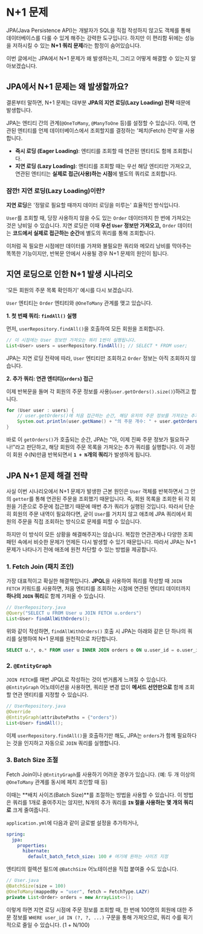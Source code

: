 # N+1 문제

JPA(Java Persistence API)는 개발자가 SQL을 직접 작성하지 않고도 객체를 통해 데이터베이스를 다룰 수 있게 해주는 강력한 도구입니다. 하지만 이 편리함 뒤에는 성능을 저하시킬 수 있는 **N+1 쿼리 문제**라는 함정이 숨어있습니다.

이번 글에서는 JPA에서 N+1 문제가 왜 발생하는지, 그리고 어떻게 해결할 수 있는지 알아보겠습니다.

## JPA에서 N+1 문제는 왜 발생할까요?

결론부터 말하면, N+1 문제는 대부분 **JPA의 지연 로딩(Lazy Loading) 전략** 때문에 발생합니다.

JPA는 엔티티 간의 관계(`@OneToMany`, `@ManyToOne` 등)를 설정할 수 있습니다. 이때, 연관된 엔티티를 언제 데이터베이스에서 조회할지를 결정하는 '페치(Fetch) 전략'을 사용합니다.

- **즉시 로딩 (Eager Loading)**: 엔티티를 조회할 때 연관된 엔티티도 함께 조회합니다.
- **지연 로딩 (Lazy Loading)**: 엔티티를 조회할 때는 우선 해당 엔티티만 가져오고, 연관된 엔티티는 **실제로 접근(사용)하는 시점**에 별도의 쿼리로 조회합니다.

### 잠깐! 지연 로딩(Lazy Loading)이란?

**지연 로딩**은 '정말로 필요할 때까지 데이터 로딩을 미루는' 효율적인 방식입니다.

`User`를 조회할 때, 당장 사용하지 않을 수도 있는 `Order` 데이터까지 한 번에 가져오는 것은 낭비일 수 있습니다. 지연 로딩은 이때 **우선 `User` 정보만 가져오고,** `Order` 데이터는 **코드에서 실제로 접근하는 순간**에 별도의 쿼리를 통해 조회합니다.

이처럼 꼭 필요한 시점에만 데이터를 가져와 불필요한 쿼리와 메모리 낭비를 막아주는 똑똑한 기능이지만, 반복문 안에서 사용될 경우 N+1 문제의 원인이 됩니다.

## **지연 로딩으로 인한 N+1 발생 시나리오**

'모든 회원의 주문 목록 확인하기' 예시를 다시 보겠습니다. 

`User` 엔티티는 `Order` 엔티티와 `@OneToMany` 관계를 맺고 있습니다.

**1. 첫 번째 쿼리: `findAll()` 실행**

먼저, `userRepository.findAll()`을 호출하여 모든 회원을 조회합니다.

```java
// 이 시점에는 User 정보만 가져오는 쿼리 1번이 실행됩니다.
List<User> users = userRepository.findAll(); // SELECT * FROM user;
```

JPA는 지연 로딩 전략에 따라, `User` 엔티티만 조회하고 `Order` 정보는 아직 조회하지 않습니다.

**2. 추가 쿼리: 연관 엔티티(`orders`) 접근**

이제 반복문을 돌며 각 회원의 주문 정보를 사용(`user.getOrders().size()`)하려고 합니다.

```java
for (User user : users) {
    // user.getOrders()에 처음 접근하는 순간, 해당 유저의 주문 정보를 가져오는 추가 쿼리가 실행됩니다.
    System.out.println(user.getName() + "의 주문 개수: " + user.getOrders().size());
}
```

바로 이 `getOrders()`가 호출되는 순간, JPA는 "아, 이제 진짜 주문 정보가 필요하구나!"라고 판단하고, 해당 회원의 주문 목록을 가져오는 추가 쿼리를 실행합니다. 이 과정이 회원 수(N)만큼 반복되면서 **`1 + N`개의 쿼리**가 발생하게 됩니다.

## JPA N+1 문제 해결 전략

사실 이번 시나리오에서 N+1 문제가 발생한 근본 원인은 `User` 객체를 반복하면서 그 안의 `getter`를 통해 연관된 주문을 조회했기 때문입니다. 즉, 회원 목록을 조회한 뒤 각 회원을 기준으로 주문에 접근했기 때문에 매번 추가 쿼리가 실행된 것입니다. 따라서 단순히 회원의 주문 내역이 필요하다면, 굳이 `User`를 거치지 않고 애초에 JPA 쿼리에서 회원의 주문을 직접 조회하는 방식으로 문제를 피할 수 있습니다.

하지만 이 방식이 모든 상황을 해결해주지는 않습니다. 복잡한 연관관계나 다양한 조회 패턴 속에서 비슷한 문제가 언제든 다시 발생할 수 있기 때문입니다. 따라서 JPA는 N+1 문제가 나타나기 전에 애초에 원천 차단할 수 있는 방법을 제공합니다.

### **1. Fetch Join (패치 조인)**

가장 대표적이고 확실한 해결책입니다. **JPQL**을 사용하여 쿼리를 작성할 때 `JOIN FETCH` 키워드를 사용하면, 처음 엔티티를 조회하는 시점에 연관된 엔티티 데이터까지 **하나의 `JOIN` 쿼리**로 함께 가져올 수 있습니다.

```java
// UserRepository.java
@Query("SELECT u FROM User u JOIN FETCH u.orders")
List<User> findAllWithOrders();
```

위와 같이 작성하면, `findAllWithOrders()` 호출 시 JPA는 아래와 같은 단 하나의 쿼리를 실행하여 N+1 문제를 원천적으로 차단합니다.

```sql
SELECT u.*, o.* FROM user u INNER JOIN orders o ON u.user_id = o.user_id;
```

### **2. `@EntityGraph`**

`JOIN FETCH`를 매번 JPQL로 작성하는 것이 번거롭게 느껴질 수 있습니다. `@EntityGraph` 어노테이션을 사용하면, 쿼리문 변경 없이 **메서드 선언만으로** 함께 조회할 연관 엔티티를 지정할 수 있습니다.

```java
// UserRepository.java
@Override
@EntityGraph(attributePaths = {"orders"})
List<User> findAll();
```

이제 `userRepository.findAll()`을 호출하기만 해도, JPA는 `orders`가 함께 필요하다는 것을 인지하고 자동으로 `JOIN` 쿼리를 실행합니다.

### **3. Batch Size 조절**

Fetch Join이나 `@EntityGraph`를 사용하기 어려운 경우가 있습니다. (예: 두 개 이상의 `@OneToMany` 관계를 동시에 페치 조인할 때 등)

이때는 **배치 사이즈(Batch Size)**를 조절하는 방법을 사용할 수 있습니다. 이 방법은 쿼리를 1개로 줄여주지는 않지만, N개의 추가 쿼리를 **`IN` 절을 사용하는 몇 개의 쿼리로** 크게 줄여줍니다.

`application.yml`에 다음과 같이 글로벌 설정을 추가하거나,

```yaml
spring:
  jpa:
    properties:
      hibernate:
        default_batch_fetch_size: 100 # 여기에 원하는 사이즈 지정
```

엔티티의 컬렉션 필드에 `@BatchSize` 어노테이션을 직접 붙여줄 수도 있습니다.

```java
// User.java
@BatchSize(size = 100)
@OneToMany(mappedBy = "user", fetch = FetchType.LAZY)
private List<Order> orders = new ArrayList<>();
```

이렇게 하면 지연 로딩 시점에 주문 정보를 조회할 때, 한 번에 100명의 회원에 대한 주문 정보를 `WHERE user_id IN (?, ?, ...)` 구문을 통해 가져오므로, 쿼리 수를 획기적으로 줄일 수 있습니다. (1 + N/100)